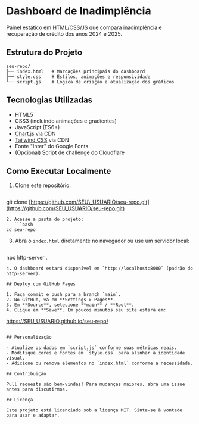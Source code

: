 # Dashboard de Inadimplência

Painel estático em HTML/CSS/JS que compara inadimplência e recuperação de crédito dos anos 2024 e 2025.

## Estrutura do Projeto

```
seu-repo/
├── index.html   # Marcações principais do dashboard
├── style.css    # Estilos, animações e responsividade
└── script.js    # Lógica de criação e atualização dos gráficos
```

## Tecnologias Utilizadas

* HTML5
* CSS3 (incluindo animações e gradientes)
* JavaScript (ES6+)
* [Chart.js](https://www.chartjs.org/) via CDN
* [Tailwind CSS](https://tailwindcss.com/) via CDN
* Fonte "Inter" do Google Fonts
* (Opcional) Script de challenge do Cloudflare

## Como Executar Localmente

1. Clone este repositório:

   ```bash
   ```

git clone [https://github.com/SEU\_USUARIO/seu-repo.git](https://github.com/SEU_USUARIO/seu-repo.git)

````
2. Acesse a pasta do projeto:
   ```bash
cd seu-repo
````

3. Abra o `index.html` diretamente no navegador ou use um servidor local:

   ```bash
   ```

npx http-server .

```
4. O dashboard estará disponível em `http://localhost:8080` (padrão do http-server).

## Deploy com GitHub Pages

1. Faça commit e push para a branch `main`.
2. No GitHub, vá em **Settings > Pages**.
3. Em **Source**, selecione **main** / **Root**.
4. Clique em **Save**. Em poucos minutos seu site estará em:
```

[https://SEU\_USUARIO.github.io/seu-repo/](https://SEU_USUARIO.github.io/seu-repo/)

```

## Personalização

- Atualize os dados em `script.js` conforme suas métricas reais.
- Modifique cores e fontes em `style.css` para alinhar à identidade visual.
- Adicione ou remova elementos no `index.html` conforme a necessidade.

## Contribuição

Pull requests são bem-vindas! Para mudanças maiores, abra uma issue antes para discutirmos.

## Licença

Este projeto está licenciado sob a licença MIT. Sinta-se à vontade para usar e adaptar.

```
